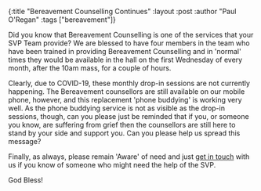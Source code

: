 {:title "Bereavement Counselling Continues"
 :layout :post
 :author "Paul O'Regan"
 :tags ["bereavement"]}

Did you know that Bereavement Counselling is one of the services that your SVP Team provide? We are blessed to have four members in the team who have been trained in providing Bereavement Counselling and in 'normal' times they would be available in the hall on the first Wednesday of every month, after the 10am mass, for a couple of hours.

Clearly, due to COVID-19, these monthly drop-in sessions are not currently happening. The Bereavement counsellors are still available on our mobile phone, however, and this replacement 'phone buddying' is working very well. As the phone buddying service is not as visible as the drop-in sessions, though, can you please just be reminded that if you, or someone you know, are suffering from grief then the counsellors are still here to stand by your side and support you. Can you please help us spread this message?

Finally, as always, please remain 'Aware' of need and just [get in touch](../../pages-output/contact/) with us if you know of someone who might need the help of the SVP.

God Bless!
